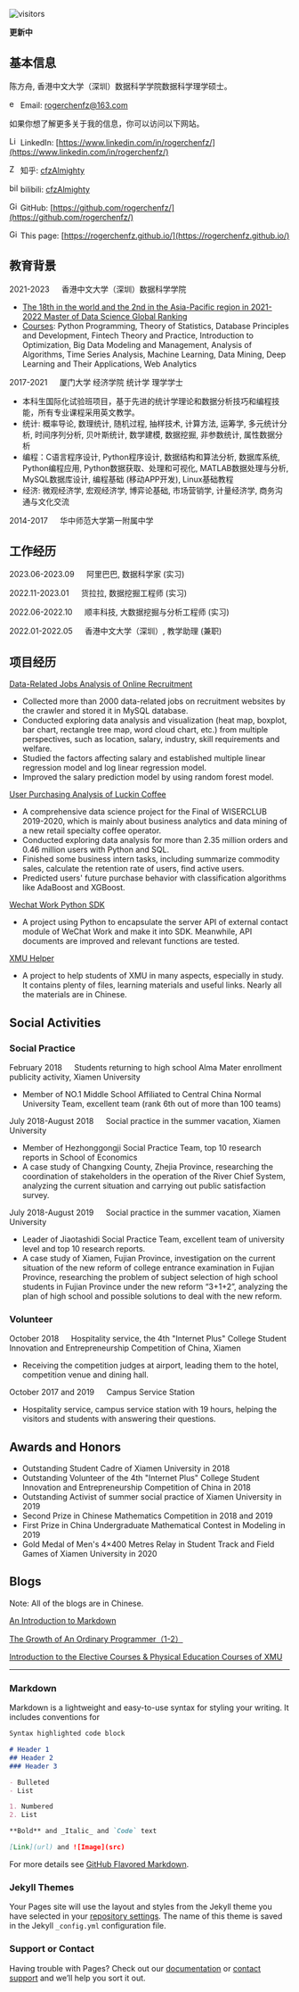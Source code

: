 ![visitors](https://visitor-badge.glitch.me/badge?page_id=rogerchenfz/rogerchenfz.github.io)

**更新中**

## 基本信息
陈方舟,  香港中文大学（深圳）数据科学学院数据科学理学硕士。

<img src="http://blog.soomla.com/wp-content/uploads/2015/11/email-2-icon.png" width = "16" height = "16" alt="email" /> Email: rogerchenfz@163.com

如果你想了解更多关于我的信息，你可以访问以下网站。

 <img src="https://static.zhipin.com/zhipin-geek/v334/web/geek-vue/static/images/icon-sns-linkedin.5db27b93.png" width = "16" height = "16" alt="LinkedIn" /> LinkedIn: [https://www.linkedin.com/in/rogerchenfz/](https://www.linkedin.com/in/rogerchenfz/)

<img src="https://static.zhipin.com/zhipin-geek/v334/web/geek-vue/static/images/icon-sns-zhihu.8766bfd1.png" width = "16" height = "16" alt="Zhihu" /> 知乎: [cfzAlmighty](https://www.zhihu.com/people/cfzalmighty)

<img src="https://timgsa.baidu.com/timg?image&quality=80&size=b9999_10000&sec=1606287261361&di=913899443d9fa3e470cb9bc0b3ff2642&imgtype=0&src=http%3A%2F%2Fgss0.baidu.com%2F-4o3dSag_xI4khGko9WTAnF6hhy%2Fzhidao%2Fwh%253D450%252C600%2Fsign%3D6e02d1f14ffbfbeddc0c3e7b4dc0db00%2F6d81800a19d8bc3e85984604868ba61ea9d3456f.jpg" width = "16" height = "16" alt="bilibili" /> bilibili: [cfzAlmighty](https://space.bilibili.com/245965195)

<img src="https://static.zhipin.com/zhipin-geek/v334/web/geek-vue/static/images/icon-sns-githubb.c8863514.png" width = "16" height = "16" alt="GitHub" /> GitHub: [https://github.com/rogerchenfz/](https://github.com/rogerchenfz/)

<img src="https://static.zhipin.com/zhipin-geek/v334/web/geek-vue/static/images/icon-sns-default.84b228a7.png" width = "16" height = "16" alt="GitHub" /> This page: [https://rogerchenfz.github.io/](https://rogerchenfz.github.io/)

## 教育背景

2021-2023 &emsp; 香港中文大学（深圳）数据科学学院

- [The 18th in the world and the 2nd in the Asia-Pacific region in 2021-2022 Master of Data Science Global Ranking](https://mscds.cuhk.edu.cn/en/nshow-2343.html)
- [Courses](https://mscds.cuhk.edu.cn/en/a-218.html): Python Programming, Theory of Statistics, Database Principles and Development, Fintech Theory and Practice, Introduction to Optimization, Big Data Modeling and Management, Analysis of Algorithms, Time Series Analysis, Machine Learning, Data Mining, Deep Learning and Their Applications, Web Analytics

2017-2021 &emsp; 厦门大学 经济学院 统计学 理学学士

- 本科生国际化试验班项目，基于先进的统计学理论和数据分析技巧和编程技能，所有专业课程采用英文教学。
- 统计: 概率导论, 数理统计, 随机过程, 抽样技术, 计算方法, 运筹学, 多元统计分析, 时间序列分析, 贝叶斯统计, 数学建模, 数据挖掘, 非参数统计, 属性数据分析
- 编程：C语言程序设计, Python程序设计, 数据结构和算法分析, 数据库系统, Python编程应用, Python数据获取、处理和可视化, MATLAB数据处理与分析, MySQL数据库设计, 编程基础 (移动APP开发), Linux基础教程
- 经济: 微观经济学, 宏观经济学, 博弈论基础, 市场营销学, 计量经济学, 商务沟通与文化交流

2014-2017 &emsp; 华中师范大学第一附属中学

## 工作经历

2023.06-2023.09 &emsp; 阿里巴巴, 数据科学家 (实习)

2022.11-2023.01 &emsp; 货拉拉, 数据挖掘工程师 (实习)

2022.06-2022.10 &emsp; 顺丰科技, 大数据挖掘与分析工程师 (实习)

2022.01-2022.05 &emsp; 香港中文大学（深圳）, 教学助理 (兼职)

## 项目经历

[Data-Related Jobs Analysis of Online Recruitment](https://github.com/rogerchenfz/lagou-job-data-analysis)
- Collected more than 2000 data-related jobs on recruitment websites by the crawler and stored it in MySQL database.
- Conducted exploring data analysis and visualization (heat map, boxplot, bar chart, rectangle tree map, word cloud chart, etc.) from multiple perspectives, such as location, salary, industry, skill requirements and welfare.
- Studied the factors affecting salary and established multiple linear regression model and log linear regression model.
- Improved the salary prediction model by using random forest model.

[User Purchasing Analysis of Luckin Coffee](https://github.com/rogerchenfz/WISER-CLUB)
- A comprehensive data science project for the Final of WISERCLUB 2019-2020, which is mainly about business analytics and data mining of a new retail specialty coffee operator.
- Conducted exploring data analysis for more than 2.35 million orders and 0.46 million users with Python and SQL.
- Finished some business intern tasks, including summarize commodity sales, calculate the retention rate of users, find active users.
- Predicted users' future purchase behavior with classification algorithms like AdaBoost and XGBoost.

[Wechat Work Python SDK](https://github.com/rogerchenfz/wechatwork-sdk-py)
- A project using Python to encapsulate the server API of external contact module of WeChat Work and make it into SDK. Meanwhile, API documents are improved and relevant functions are tested. 

[XMU Helper](https://github.com/rogerchenfz/XMU-Helper)
- A project to help students of XMU in many aspects, especially in study. It contains plenty of files, learning materials and useful links. Nearly all the materials are in Chinese.

## Social Activities

### Social Practice

February 2018 &emsp; Students returning to high school Alma Mater enrollment publicity activity, Xiamen University
- Member of NO.1 Middle School Affiliated to Central China Normal University Team, excellent team (rank 6th out of more than 100 teams)

July 2018-August 2018 &emsp; Social practice in the summer vacation, Xiamen University 
-	Member of Hezhonggongji Social Practice Team, top 10 research reports in School of Economics
-	A case study of Changxing County, Zhejia Province, researching the coordination of stakeholders in the operation of the River Chief System, analyzing the current situation and carrying out public satisfaction survey.

July 2018-August 2019 &emsp; Social practice in the summer vacation, Xiamen University					   		   
-	Leader of Jiaotashidi Social Practice Team, excellent team of university level and top 10 research reports.
-	A case study of Xiamen, Fujian Province, investigation on the current situation of the new reform of college entrance examination in Fujian Province, researching the problem of subject selection of high school students in Fujian Province under the new reform “3+1+2”, analyzing the plan of high school and possible solutions to deal with the new reform.

### Volunteer

October 2018 &emsp; Hospitality service, the 4th "Internet Plus" College Student Innovation and Entrepreneurship Competition of China, Xiamen
- Receiving the competition judges at airport, leading them to the hotel, competition venue and dining hall.

October 2017 and 2019 &emsp; Campus Service Station
- Hospitality service, campus service station with 19 hours, helping the visitors and students with answering their questions.

## Awards and Honors
- Outstanding Student Cadre of Xiamen University in 2018
- Outstanding Volunteer of the 4th "Internet Plus" College Student Innovation and Entrepreneurship Competition of China in 2018
- Outstanding Activist of summer social practice of Xiamen University in 2019
- Second Prize in Chinese Mathematics Competition in 2018 and 2019
- First Prize in China Undergraduate Mathematical Contest in Modeling in 2019
- Gold Medal of Men's 4×400 Metres Relay in Student Track and Field Games of Xiamen University in 2020

## Blogs

Note: All of the blogs are in Chinese.

[An Introduction to Markdown](https://zhuanlan.zhihu.com/p/261016461)

[The Growth of An Ordinary Programmer（1-2）](https://zhuanlan.zhihu.com/p/268331645)

[Introduction to the Elective Courses & Physical Education Courses of XMU](https://www.zhihu.com/column/c_1217834639357956096)

------

### Markdown

Markdown is a lightweight and easy-to-use syntax for styling your writing. It includes conventions for


```markdown
Syntax highlighted code block

# Header 1
## Header 2
### Header 3

- Bulleted
- List

1. Numbered
2. List

**Bold** and _Italic_ and `Code` text

[Link](url) and ![Image](src)
```

For more details see [GitHub Flavored Markdown](https://guides.github.com/features/mastering-markdown/).

### Jekyll Themes

Your Pages site will use the layout and styles from the Jekyll theme you have selected in your [repository settings](https://github.com/rogerchenfz/rogerchenfz.github.io/settings). The name of this theme is saved in the Jekyll `_config.yml` configuration file.

### Support or Contact

Having trouble with Pages? Check out our [documentation](https://docs.github.com/categories/github-pages-basics/) or [contact support](https://github.com/contact) and we’ll help you sort it out.

